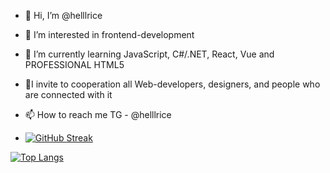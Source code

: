 - 👋 Hi, I’m @helllrice
- 👀 I’m interested in frontend-development
- 🌱 I’m currently learning JavaScript, С#/.NET, React, Vue and PROFESSIONAL HTML5
- 💞️I invite to cooperation all Web-developers, designers, and people who are connected with it
- 📫 How to reach me TG - @helllrice

- [![GitHub Streak](https://streak-stats.demolab.com/?user=helllrice)](https://git.io/streak-stats)

[![Top Langs](https://github-readme-stats.vercel.app/api/top-langs/?username=helllrice&layout=compact)](https://github.com/anuraghazra/github-readme-stats)


<!---
helllrice/helllrice is a ✨ special ✨ repository because its `README.md` (this file) appears on your GitHub profile.
You can click the Preview link to take a look at your changes.
--->
